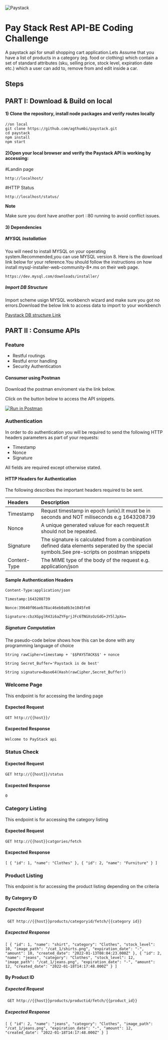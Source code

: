 ![Paystack](https://encrypted-tbn0.gstatic.com/images?q=tbn:ANd9GcTd03xty-NhpM7DTTWLzJHM-1Y_n2Ffmq58OA&usqp=CAU)

# Pay Stack Rest API-BE Coding Challenge
A paystack api for small shopping cart application.Lets Assume that you have a
list of products in a category (eg. food or clothing) which contain a set of
standard attributes (sku, selling price, stock level, expiration date etc.) which a
user can add to, remove from and edit inside a car.

## Steps
   

## PART I: Download & Build on local

#### 1) Clone the repository, install node packages  and verify routes locally

``` 
//on local
git clone https://github.com/agthumbi/paystack.git
cd paystack
npm install
npm start
```

#### 2)Open your local browser and verify the Paystack API is working by accessing: 

#Landin page
```
http://localhost/  

```

#HTTP Status
```
http://localhost/status/

```

**Note**

Make sure you dont have another port ::80 running to avoid conflict issues.

#### 3) Dependencies

##### MYSQL Installation
You will need to install MYSQL on your operating system.Recommended,you can use MYSQL version 8.
Here is the download link below for your reference.You should follow the instructions on how install mysql-installer-web-community-8*.ms
on their web page.

```
https://dev.mysql.com/downloads/installer/

```
##### Import DB Structure
Import scheme usign MYSQL workbench wizard and make sure you got no errors.Download the below link to access data to import to your workbench


 [Paystack DB structure Link](https://github.com/agthumbi/paystack/tree/main/paystack_db_structure)



## PART II : Consume APIs

### Feature

- Restful routings
- Restful error handling
- Security Authentication
    
#### Consumer using Postman

Download the postman enviroment via the link below.

Click on the button below to access the API snippets.

[![Run in Postman](https://run.pstmn.io/button.svg)](https://app.getpostman.com/run-collection/25d69b6291f65c89e675)


### Authentication

In order to do authentication you will be required to send the following HTTP headers parameters as part of your requests:

- Timestamp
- Nonce
- Signature

All fields are required except otherwise stated.

#### HTTP Headers for Authentication

The following describes the important headers required to be sent.

Headers        | Description 
:--------------|:------------------------------------------------------------------------------------------
Timestamp      | Requst timestamp in epoch (unix).It must be in seconds and NOT miliseconds e.g 1643208739               
Nonce          | A unique generated valuue for each request.It should not be repeated.               
Signature      | The signature is calculated from a combination defined data elements seperated by the special symbols.See pre-scripts on postman snippets               
Content-Type   | The MIME type of the body of the request e.g. application/json  

#### Sample Authentication Headers

` Content-Type:application/json `

` Timestamp:1643208739 `

` Nonce:39640f06aeb78ac46eb0a0b3e1045fe8 `

` Signature:cbzXGpglR43i6aZYFgrjJFc6TNGXsOzGdG+JY5lJpXo= ` 


##### Signature Computation

The pseudo-code below shows how this can be done with any programming language of choice

` String rawCipher=timestamp + '$$PAYSTACK$$' + nonce `

` String Secret_Buffer='Paystack is de best' `

` String signature=Base64(Hash(rawCipher,Secret_Buffer)) `


### Welcome Page

This endpoint is for accessing the landing page

#### Expected Request 
` GET http://{{host}}/ `

#### Excpected Response 
`Welcome to PayStack api `

### Status Check

#### Expected Request 
` GET http://{{host}}/status `

#### Excpected Response 
`0`

### Category Listing

This endpoint is for accessing the category listing

#### Expected Request 

` GET http://{{host}}catgories/fetch `

#### Excpected Response 

`[
    {
        "id": 1,
        "name": "Clothes"
    },
    {
        "id": 2,
        "name": "Furniture"
    }
]`

### Product Listing

This endpoint is for accessing the product listing depending on the criteria

#### By Category ID

##### Expected Request 

` GET http://{{host}}products/categoryid/fetch/{{category id}}`

##### Excpected Response 

` [
    {
        "id": 1,
        "name": "shirt",
        "category": "Clothes",
        "stock_level": 10,
        "image_path": "/cat_1/shirts.png",
        "expiration_date": "-",
        "amount": 10,
        "created_date": "2022-01-13T08:04:23.000Z"
    },
    {
        "id": 2,
        "name": "jeans",
        "category": "Clothes",
        "stock_level": 12,
        "image_path": "/cat_1/jeans.png",
        "expiration_date": "-",
        "amount": 12,
        "created_date": "2022-01-18T14:17:48.000Z"
    }
] `

#### By Product ID

##### Expected Request 

` GET http://{{host}}products/productid/fetch/{{product_id}}`

##### Excpected Response 

` [
    {
        "id": 2,
        "name": "jeans",
        "category": "Clothes",
        "image_path": "/cat_1/jeans.png",
        "expiration_date": "-",
        "amount": 12,
        "created_date": "2022-01-18T14:17:48.000Z"
    }
] `
